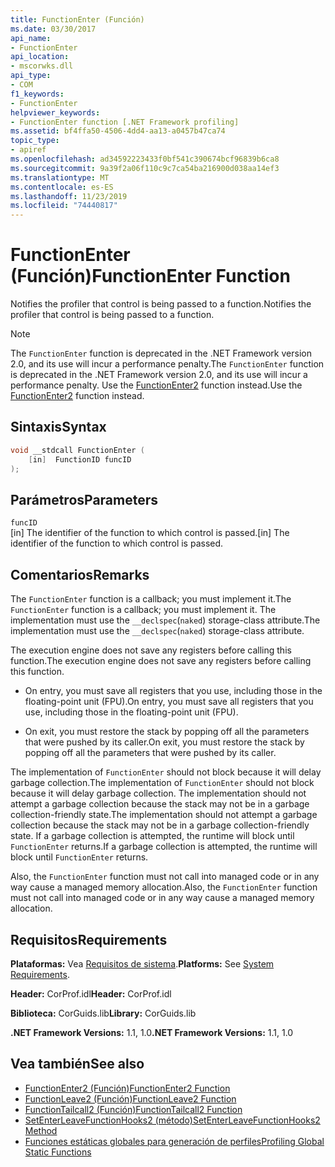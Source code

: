```yaml
---
title: FunctionEnter (Función)
ms.date: 03/30/2017
api_name:
- FunctionEnter
api_location:
- mscorwks.dll
api_type:
- COM
f1_keywords:
- FunctionEnter
helpviewer_keywords:
- FunctionEnter function [.NET Framework profiling]
ms.assetid: bf4ffa50-4506-4dd4-aa13-a0457b47ca74
topic_type:
- apiref
ms.openlocfilehash: ad34592223433f0bf541c390674bcf96839b6ca8
ms.sourcegitcommit: 9a39f2a06f110c9c7ca54ba216900d038aa14ef3
ms.translationtype: MT
ms.contentlocale: es-ES
ms.lasthandoff: 11/23/2019
ms.locfileid: "74440817"
---
```

# <a name="functionenter-function"></a><span data-ttu-id="339ff-102">FunctionEnter (Función)</span><span class="sxs-lookup"><span data-stu-id="339ff-102">FunctionEnter Function</span></span>
<span data-ttu-id="339ff-103">Notifies the profiler that control is being passed to a function.</span><span class="sxs-lookup"><span data-stu-id="339ff-103">Notifies the profiler that control is being passed to a function.</span></span>  
  
> [!NOTE]
> <span data-ttu-id="339ff-104">The `FunctionEnter` function is deprecated in the .NET Framework version 2.0, and its use will incur a performance penalty.</span><span class="sxs-lookup"><span data-stu-id="339ff-104">The `FunctionEnter` function is deprecated in the .NET Framework version 2.0, and its use will incur a performance penalty.</span></span> <span data-ttu-id="339ff-105">Use the [FunctionEnter2](../../../../docs/framework/unmanaged-api/profiling/functionenter2-function.md) function instead.</span><span class="sxs-lookup"><span data-stu-id="339ff-105">Use the [FunctionEnter2](../../../../docs/framework/unmanaged-api/profiling/functionenter2-function.md) function instead.</span></span>  
  
## <a name="syntax"></a><span data-ttu-id="339ff-106">Sintaxis</span><span class="sxs-lookup"><span data-stu-id="339ff-106">Syntax</span></span>  
  
```cpp  
void __stdcall FunctionEnter (  
    [in]  FunctionID funcID  
);  
```  
  
## <a name="parameters"></a><span data-ttu-id="339ff-107">Parámetros</span><span class="sxs-lookup"><span data-stu-id="339ff-107">Parameters</span></span>  
 `funcID`  
 <span data-ttu-id="339ff-108">[in] The identifier of the function to which control is passed.</span><span class="sxs-lookup"><span data-stu-id="339ff-108">[in] The identifier of the function to which control is passed.</span></span>  
  
## <a name="remarks"></a><span data-ttu-id="339ff-109">Comentarios</span><span class="sxs-lookup"><span data-stu-id="339ff-109">Remarks</span></span>  
 <span data-ttu-id="339ff-110">The `FunctionEnter` function is a callback; you must implement it.</span><span class="sxs-lookup"><span data-stu-id="339ff-110">The `FunctionEnter` function is a callback; you must implement it.</span></span> <span data-ttu-id="339ff-111">The implementation must use the `__declspec`(`naked`) storage-class attribute.</span><span class="sxs-lookup"><span data-stu-id="339ff-111">The implementation must use the `__declspec`(`naked`) storage-class attribute.</span></span>  
  
 <span data-ttu-id="339ff-112">The execution engine does not save any registers before calling this function.</span><span class="sxs-lookup"><span data-stu-id="339ff-112">The execution engine does not save any registers before calling this function.</span></span>  
  
- <span data-ttu-id="339ff-113">On entry, you must save all registers that you use, including those in the floating-point unit (FPU).</span><span class="sxs-lookup"><span data-stu-id="339ff-113">On entry, you must save all registers that you use, including those in the floating-point unit (FPU).</span></span>  
  
- <span data-ttu-id="339ff-114">On exit, you must restore the stack by popping off all the parameters that were pushed by its caller.</span><span class="sxs-lookup"><span data-stu-id="339ff-114">On exit, you must restore the stack by popping off all the parameters that were pushed by its caller.</span></span>  
  
 <span data-ttu-id="339ff-115">The implementation of `FunctionEnter` should not block because it will delay garbage collection.</span><span class="sxs-lookup"><span data-stu-id="339ff-115">The implementation of `FunctionEnter` should not block because it will delay garbage collection.</span></span> <span data-ttu-id="339ff-116">The implementation should not attempt a garbage collection because the stack may not be in a garbage collection-friendly state.</span><span class="sxs-lookup"><span data-stu-id="339ff-116">The implementation should not attempt a garbage collection because the stack may not be in a garbage collection-friendly state.</span></span> <span data-ttu-id="339ff-117">If a garbage collection is attempted, the runtime will block until `FunctionEnter` returns.</span><span class="sxs-lookup"><span data-stu-id="339ff-117">If a garbage collection is attempted, the runtime will block until `FunctionEnter` returns.</span></span>  
  
 <span data-ttu-id="339ff-118">Also, the `FunctionEnter` function must not call into managed code or in any way cause a managed memory allocation.</span><span class="sxs-lookup"><span data-stu-id="339ff-118">Also, the `FunctionEnter` function must not call into managed code or in any way cause a managed memory allocation.</span></span>  
  
## <a name="requirements"></a><span data-ttu-id="339ff-119">Requisitos</span><span class="sxs-lookup"><span data-stu-id="339ff-119">Requirements</span></span>  
 <span data-ttu-id="339ff-120">**Plataformas:** Vea [Requisitos de sistema](../../../../docs/framework/get-started/system-requirements.md).</span><span class="sxs-lookup"><span data-stu-id="339ff-120">**Platforms:** See [System Requirements](../../../../docs/framework/get-started/system-requirements.md).</span></span>  
  
 <span data-ttu-id="339ff-121">**Header:** CorProf.idl</span><span class="sxs-lookup"><span data-stu-id="339ff-121">**Header:** CorProf.idl</span></span>  
  
 <span data-ttu-id="339ff-122">**Biblioteca:** CorGuids.lib</span><span class="sxs-lookup"><span data-stu-id="339ff-122">**Library:** CorGuids.lib</span></span>  
  
 <span data-ttu-id="339ff-123">**.NET Framework Versions:** 1.1, 1.0</span><span class="sxs-lookup"><span data-stu-id="339ff-123">**.NET Framework Versions:** 1.1, 1.0</span></span>  
  
## <a name="see-also"></a><span data-ttu-id="339ff-124">Vea también</span><span class="sxs-lookup"><span data-stu-id="339ff-124">See also</span></span>

- [<span data-ttu-id="339ff-125">FunctionEnter2 (Función)</span><span class="sxs-lookup"><span data-stu-id="339ff-125">FunctionEnter2 Function</span></span>](../../../../docs/framework/unmanaged-api/profiling/functionenter2-function.md)
- [<span data-ttu-id="339ff-126">FunctionLeave2 (Función)</span><span class="sxs-lookup"><span data-stu-id="339ff-126">FunctionLeave2 Function</span></span>](../../../../docs/framework/unmanaged-api/profiling/functionleave2-function.md)
- [<span data-ttu-id="339ff-127">FunctionTailcall2 (Función)</span><span class="sxs-lookup"><span data-stu-id="339ff-127">FunctionTailcall2 Function</span></span>](../../../../docs/framework/unmanaged-api/profiling/functiontailcall2-function.md)
- [<span data-ttu-id="339ff-128">SetEnterLeaveFunctionHooks2 (método)</span><span class="sxs-lookup"><span data-stu-id="339ff-128">SetEnterLeaveFunctionHooks2 Method</span></span>](../../../../docs/framework/unmanaged-api/profiling/icorprofilerinfo2-setenterleavefunctionhooks2-method.md)
- [<span data-ttu-id="339ff-129">Funciones estáticas globales para generación de perfiles</span><span class="sxs-lookup"><span data-stu-id="339ff-129">Profiling Global Static Functions</span></span>](../../../../docs/framework/unmanaged-api/profiling/profiling-global-static-functions.md)
